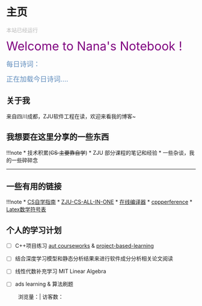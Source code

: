 # 主页

<body>
<font color="#B9B9B9">
  <p style="text-align: left; ">
      <span>本站已经运行</span>
      <span id='box1'></span>
</p>
  <div id="box1"></div>
  <script>
    function timingTime(){
      let start = '2024-2-26 00:00:00'
      let startTime = new Date(start).getTime()
      let currentTime = new Date().getTime()
      let difference = currentTime - startTime
      let m =  Math.floor(difference / (1000))
      let mm = m % 60  // 秒
      let f = Math.floor(m / 60)
      let ff = f % 60 // 分钟
      let s = Math.floor(f/ 60) // 小时
      let ss = s % 24
      let day = Math.floor(s  / 24 ) // 天数
      return day + "天" + ss + "时" + ff + "分" + mm +'秒'
    }
    setInterval(()=>{
      document.getElementById('box1').innerHTML = timingTime()
    },1000)
  </script>
  </font>
</body>

<font color="purple" size="6" class="clear-text">Welcome to Nana's Notebook !</font>

<font color=#608DBD size="4" >每日诗词：</font>

<font  color= #608DBD size=4>
<span id="jinrishici-sentence">正在加载今日诗词....</span>
<script src="https://sdk.jinrishici.com/v2/browser/jinrishici.js" charset="utf-8"></script>
</font>


## 关于我
来自四川成都，ZJU软件工程在读，欢迎来看我的博客~

## 我想要在这里分享的一些东西
!!!note
    * 技术积累(<del>CS 主要靠自学</del>)
    * ZJU 部分课程的笔记和经验
    * 一些杂谈，我的一些碎碎念

***

## 一些有用的链接
!!!note
    * [CS自学指南](https://csdiy.wiki/) 
    * [ZJU-CS-ALL-IN-ONE](https://isshikihugh.github.io/zju-cs-asio/)
    * [在线编译器](https://onecompiler.com/)
    * [cppperference](https://zh.cppreference.com/w/%E9%A6%96%E9%A1%B5)
    * [Latex数学符号表](https://oi-wiki.org/intro/symbol/)

## 个人的学习计划
- [ ] C++项目练习 [aut courseworks](https://github.com/courseworks) & [project-based-learning](https://github.com/practical-tutorials/project-based-learning?tab=readme-ov-file)
- [ ] 结合深度学习模型和静态分析结果来进行软件成分分析相关论文阅读
- [ ] 线性代数补充学习 MIT Linear Algebra
- [ ] ads learning & 算法刷题


<script async src="//busuanzi.ibruce.info/busuanzi/2.3/busuanzi.pure.mini.js"></script>

        浏览量：<span id="busuanzi_value_site_pv"><i class="fa fa-spinner fa-spin"></i></span>| 访客数：<span id="busuanzi_value_site_uv"><i class="fa fa-spinner fa-spin"></i></span>

<!DOCTYPE html>
<html lang="en">
<head>
    <meta charset="UTF-8">
    <meta name="viewport" content="width=device-width, initial-scale=1.0">
    <title>Document</title>
</head>
<body>
    <div class="giscus"></div>
   <script src="https://giscus.app/client.js"
        data-repo="ZZHZJU/ZZHZJU.github.io"
        data-repo-id="R_kgDOLzHvOg"
        data-category="General"
        data-category-id="DIC_kwDOLzHvOs4ChnMd"
        data-mapping="pathname"
        data-strict="0"
        data-reactions-enabled="1"
        data-emit-metadata="0"
        data-input-position="bottom"
        data-theme="preferred_color_scheme"
        data-lang="zh-CN"
        crossorigin="anonymous"
        async>
</script>
</body>
</html>